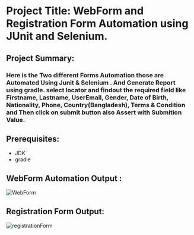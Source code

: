 # Project Title: WebForm  and Registration Form Automation using JUnit and Selenium.

## Project Summary: 
### Here is the Two different Forms Automation those are Automated Using Junit & Selenium . And Generate Report using gradle. select locator and findout the required field like Firstname, Lastname, UserEmail, Gender, Date of Birth, Nationality, Phone, Country(Bangladesh), Terms & Condition and Then click on submit button also Assert with Submition Value.

## Prerequisites:
- JDK
- gradle


## WebForm Automation  Output :


![WebForm](https://github.com/user-attachments/assets/35225668-9843-4489-883a-ac45ee1ff45b)



## Registration Form Output:


![registrationForm](https://github.com/user-attachments/assets/cab137ce-7875-45b7-b586-eae6ef4bbca4)



